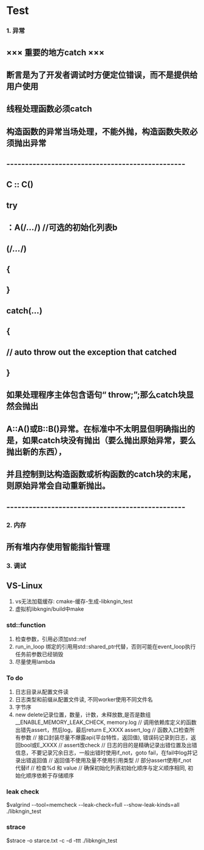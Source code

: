 # Test

### 1. 异常
## ××× 重要的地方catch ×××
## 断言是为了开发者调试时方便定位错误，而不是提供给用户使用
## 线程处理函数必须catch
## 构造函数的异常当场处理，不能外抛，构造函数失败必须抛出异常
## ------------------------------------------------
## C :: C()
## try 
##   ：A(/*...*/) //可选的初始化列表b
##   (/*...*/)
## { 
## } 
## catch(...)
## { 
##   // auto throw out the exception that catched
## }
## 如果处理程序主体包含语句“ throw;”;那么catch块显然会抛出
## A::A()或B::B()异常。在标准中不太明显但明确指出的是，如果catch块没有抛出（要么抛出原始异常，要么抛出新的东西），
## 并且控制到达构造函数或析构函数的catch块的末尾，则原始异常会自动重新抛出。
## ------------------------------------------------

### 2. 内存
## 所有堆内存使用智能指针管理

### 3. 调试
## VS-Linux
1. vs无法加载缓存: cmake-缓存-生成-libkngin_test
2. 虚拟机libkngin/build中make

### std::function
1. 检查参数，引用必须加std::ref
2. run_in_loop 绑定的引用用std::shared_ptr代替，否则可能在event_loop执行任务前参数已经销毁
3. 尽量使用lambda

### To do 
1. 日志目录从配置文件读
2. 日志类型和前缀从配置文件读, 不同worker使用不同文件名
3. 字节序
4. new delete记录位置，数量，计数，未释放数,是否是数组 __ENABLE_MEMORY_LEAK_CHECK, memory.log
// 调用依赖库定义的函数出错先assert，然后log，最后return E_XXXX assert_log
// 函数入口检查所有参数
// 接口封装尽量不爆露api(平台特性，返回值), 错误码记录到日志，返回bool或E_XXXX
// assert改check
// 日志的目的是精确记录出错位置及出错信息，不要记录冗余日志，一般出错时使用if_not，goto fail，在fail中log并记录出错返回值
// 返回值不使用及量不使用引用类型
// 部分assert使用if_not 代替if
// 检查%d 和 value
// 确保初始化列表初始化顺序与定义顺序相同, 初始化顺序依赖于存储顺序

### leak check
$valgrind --tool=memcheck --leak-check=full --show-leak-kinds=all ./libkngin_test

### strace
$strace -o starce.txt -c -d -ttt ./libkngin_test

